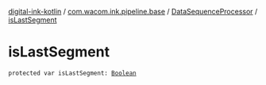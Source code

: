 [digital-ink-kotlin](../../index.md) / [com.wacom.ink.pipeline.base](../index.md) / [DataSequenceProcessor](index.md) / [isLastSegment](./is-last-segment.md)

# isLastSegment

`protected var isLastSegment: `[`Boolean`](https://kotlinlang.org/api/latest/jvm/stdlib/kotlin/-boolean/index.html)